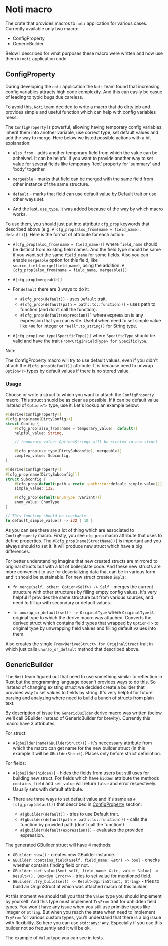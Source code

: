 # Noti macro

The crate that provides macros to `noti` application for various cases.
Currently available only two macro:

- ConfigProperty
- GenericBuilder

Below I described for what purposes these macro were written and how use them
in `noti` application code.

## ConfigProperty

During developing the `noti` application the `Noti` team found that increasing
config variables attracts high code complexity. And this can easily be casue of
leading to typic bugs due careless.

To avoid this, `Noti` team decided to write a macro that do dirty job and provides
simple and useful function which can help with config variables mess.

The `ConfigProperty` is powerful, allowing having temporary config variables,
inherit them into another variable, use correct type, set default values and
add the way to merge. Here below we listed possible actions with a bit explanation:

- `also_from` - adds another temporary field from which the value can be acheived.
  It can be helpful if you want to provide another way to set value for several fields
  like temporary 'text' property for 'summary' and 'body' together.

- `mergeable` - marks that field can be merged with the same field from other
  instance of the same structure.

- `default` - marks that field can use default value by Default trait or use other ways set.

- And the last, `use_type`. It was added because of the way by which macro works.

To use them, you should just put into attribute `cfg_prop` keywords that described
above (e.g. `#[cfg_prop(also_from(name = field_name), default)]`). Here is the format of
attribute for each action:

- `#[cfg_prop(also_from(name = field_name))]` where `field_name` should be distinct
  from existing field names. And the field type should be same if you want set the same
  `field_name` for some fields. Also you can enable `mergeable` option for this field,
  like `source_field.merge(field_name)`, using the addition:
  `#[cfg_prop(also_from(name = field_name, mergeable))]`

- `#[cfg_prop(mergeable)]`

- For `default` there are 3 ways to do it:

  - `#[cfg_prop(default)]` - uses `Default` trait.
  - `#[cfg_prop(default(path = path::to::function))]` - uses path to function (and
    don't call the function).
  - `#[cfg_prop(default(expression))]` where expression is any expression that you
    can write. Useful when need to set simple value like `400` for integer or
    `"Hell".to_string()` for String type.

- `#[cfg_prop(use_type(SpecificType))]` where `SpecificType` should be valid and
  have the trait `From<OriginFieldType> for SpecificType`.

> [!NOTE]
> The ConfigProperty macro will try to use default values, even if you didn't attach the
> `#[cfg_prop(default)]` attribute. It is because need to unwrap `Option<T>` types by
> default values if there is no stored value.

### Usage

Choose or write a struct to which you want to attach the `ConfigProperty` macro.
This struct shuold be as clear as possible. If it can be default value instead of
`Option<T>` type, use it. Let's lookup an example below:

```rust
#[derive(ConfigProperty)]
#[cfg_prop(name(DirtyConfig))]
struct Config {
    #[cfg_prop(also_from(name = temporary_value), default)]
    helpful_value: String,

    // temporary_value: Option<String> will be created in new struct

    #[cfg_prop(use_type(DirtySubconfig), mergeable)]
    complex_value: Subconfig,
}

#[derive(ConfigProperty)]
#[cfg_prop(name(DirtySubconfig))]
struct Subconfig {
    #[cfg_prop(default(path = crate::path::to::default_simple_value))]
    simple_value: i32,

    #[cfg_prop(default(EnumType::Variant))]
    enum_value: EnumType
}

// This function should be reachable
fn default_simple_value() -> i32 { 10 }
```

As you can see there are a lot of thing which are associated to `ConfigProperty`
macro. Firstly, you see `cfg_prop` macro attribute that uses to define properties.
The `#[cfg_prop(name(StructName))]` is important and you always should to set it.
It will produce new struct which have a big differences.

For better understanding imagine that new created structs are mirrored to original
structs but with a lot of boilerplate code. And these new structs are more convenient
to use for deserializing data that can be in various form and it should be sustainable.
For new struct creates `impl`s:

- `fn merge(self, other: Option<Self>) -> Self` - merges the current structure with
  other structures by filling empty config values. It's very helpful if provides the
  same structure but from various sources, and need to fill up with secondary or
  default values.

- `fn unwrap_or_default(self) -> OriginalType` where `OriginalType` is original type
  to which the derive macro was attached. Converts the derived struct which contains
  field types that wrapped by `Option<T>` to original type by unwrapping field values
  and filling default values into them.

Also creates the single `From<DerivedStruct> for OriginalStruct` trait in which just
calls `unwrap_or_default` method that described above.

## GenericBuilder

The `Noti` team figured out that need to use something similar to reflection in
Rust but the programming language doesn't provides ways to do this. So instead
of changing existing struct we decided create a builder that provides way to
set values to fields by string. It's very helpful for future parsing and analyzing
where need to build a bunch of structs from plain text.

By description of issue the `GenericBuilder` derive macro was written (below we'll
call GBuilder instead of GenericBuilder for brevity). Currently this macro have 3
attributes:

For struct:

- `#[gbuilder(name(GBuilderStruct))]` - it's neccessary attribute from which the macro
  can get name for the new builder struct (in this example it will be `GBuilderStruct`).
  Places only before struct definintion.

For fields:

- `#[gbuilder(hidden)]` - hides the fields from users but still uses for building new
  struct. For fields which have `hidden` attribute the methods `contains_field` and
  `set_value` will return `false` and error respectively. Usually sets with default
  attribute.

- There are three ways to set default value and it's same as `#[cfg_prop(default)]`
  that described in [ConfigProperty](#configproperty) section:
  - `#[gbuilder(default)]` - tries to use Default trait.
  - `#[gbuilder(default(path = path::to::function))]` - calls the function by provided path
    (don't call the function!).
  - `#[gbuilder(default(expression))]` - evaluates the provided expression.

The generated GBuilder struct will have 4 methods:

- `GBuilder::new()` - creates new GBuilder instance.
- `GBuilder::contains_field(&self, field_name: &str) -> bool` - checks whether contains
  finding field or not.
- `GBuilder::set_value(&mut self, field_name: &str, value: Value) -> Result<(), Box<dyn Error>>` -
  tries to set value for mentioned field.
- `GBuilder::try_build(self) -> Result<OgirinStruct, String>` - tries to build an OriginStruct
  at which was attached macro of this builder.

At this moment we should tell you that the `Value` type you should implement by yourself.
And this type must implement `TryFrom` trait for unhidden field types. You won't have any
issue when you still use primitive types like integer or `String`. But when you reach the
state when need to implement `TryFrom` for various custom types, you'll understand that
there is a big issue with flexibility. So here you can use `std::any::Any`. Especially if
you use this builder not so frequently and it will be ok.

The example of `Value` type you can see in tests.
